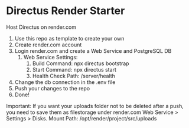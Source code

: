 # Directus Render Starter

Host Directus on render.com

1. Use this repo as template to create your own
2. Create render.com account
3. Login render.com and create a Web Service and PostgreSQL DB
   1. Web Service Settings:
      1. Build Command: npx directus bootstrap
      2. Start Command: npx directus start
      3. Health Check Path:  /server/health
4. Change the db connection in the .env file
5. Push your changes to the repo
6. Done!

Important:
If you want your uploads folder not to be deleted after a push, you need to save them as filestorage under render.com Web Service > Settings > Disks. Mount Path: /opt/render/project/src/uploads
